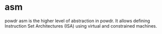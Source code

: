 # asm

powdr asm is the higher level of abstraction in powdr. It allows defining Instruction Set Architectures (ISA) using virtual and constrained machines.